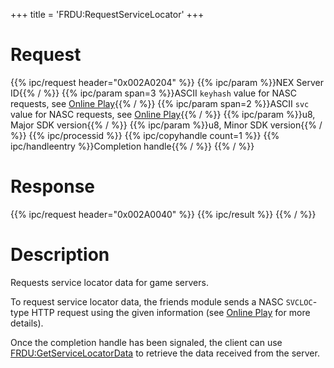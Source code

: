 +++
title = 'FRDU:RequestServiceLocator'
+++

# Request

{{% ipc/request header="0x002A0204" %}}
{{% ipc/param %}}NEX Server ID{{% / %}}
{{% ipc/param span=3 %}}ASCII `keyhash` value for NASC requests, see [Online Play](Online_Play "wikilink"){{% / %}}
{{% ipc/param span=2 %}}ASCII `svc` value for NASC requests, see [Online Play](Online_Play "wikilink"){{% / %}}
{{% ipc/param %}}u8, Major SDK version{{% / %}}
{{% ipc/param %}}u8, Minor SDK version{{% / %}}
{{% ipc/processid %}}
{{% ipc/copyhandle count=1 %}}
{{% ipc/handleentry %}}Completion handle{{% / %}}
{{% / %}}

# Response

{{% ipc/request header="0x002A0040" %}}
{{% ipc/result %}}
{{% / %}}

# Description

Requests service locator data for game servers.

To request service locator data, the friends module sends a NASC `SVCLOC`-type HTTP request using the given information (see [Online Play](Online_Play "wikilink") for more details).

Once the completion handle has been signaled, the client can use [FRDU:GetServiceLocatorData](FRDU:GetServiceLocatorData "wikilink") to retrieve the data received from the server.
